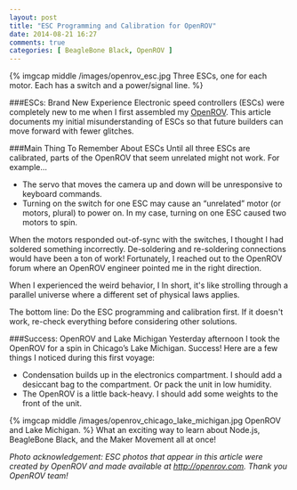 ```yaml
---
layout: post
title: "ESC Programming and Calibration for OpenROV"
date: 2014-08-21 16:27
comments: true
categories: [ BeagleBone Black, OpenROV ]
---
```

{% imgcap middle /images/openrov_esc.jpg Three ESCs, one for each motor. Each has a switch and a power/signal line. %}

###ESCs: Brand New Experience
Electronic speed controllers (ESCs) were completely new to me when I first assembled my [OpenROV](/blog/2014/06/16/citizen-science-with-openrov/). This article documents my initial misunderstanding of ESCs so that future builders can move forward with fewer glitches.

###Main Thing To Remember About ESCs
Until all three ESCs are calibrated, parts of the OpenROV that seem unrelated might not work. For example...

* The servo that moves the camera up and down will be unresponsive to keyboard commands. 
* Turning on the switch for one ESC may cause an “unrelated” motor (or motors, plural) to power on. In my case, turning on one ESC caused two motors to spin.

When the motors responded out-of-sync with the switches, I thought I had soldered something incorrectly. De-soldering and re-soldering connections would have been a ton of work! Fortunately, I reached out to the OpenROV forum where an OpenROV engineer pointed me in the right direction.

When I experienced the weird behavior, I 
In short, it's like strolling through a parallel universe where a different set of physical laws applies.

The bottom line: Do the ESC programming and calibration first. If it doesn't work, re-check everything before considering other solutions.
<!--more-->


###Success: OpenROV and Lake Michigan
Yesterday afternoon I took the OpenROV for a spin in Chicago’s Lake Michigan. Success! Here are a few things I noticed during this first voyage:

* Condensation builds up in the electronics compartment. I should add a desiccant bag to the compartment. Or pack the unit in low humidity.
* The OpenROV is a little back-heavy. I should add some weights to the front of the unit.

{% imgcap middle /images/openrov_chicago_lake_michigan.jpg OpenROV and Lake Michigan. %}
What an exciting way to learn about Node.js, BeagleBone Black, and the Maker Movement all at once!

_Photo acknowledgement: ESC photos that appear in this article were created by OpenROV and made available at http://openrov.com. Thank you OpenROV team!_

